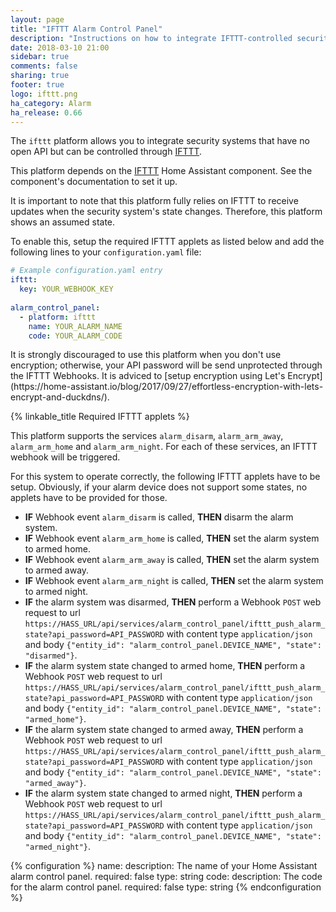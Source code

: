 ```yaml
---
layout: page
title: "IFTTT Alarm Control Panel"
description: "Instructions on how to integrate IFTTT-controlled security systems into Home Assistant."
date: 2018-03-10 21:00
sidebar: true
comments: false
sharing: true
footer: true
logo: ifttt.png
ha_category: Alarm
ha_release: 0.66
---
```


The `ifttt` platform allows you to integrate security systems that have no open API but can be controlled through [IFTTT](https://ifttt.com/discover).

This platform depends on the [IFTTT](https://home-assistant.io/components/ifttt/) Home Assistant component. See the component's documentation to set it up.

<p class='note'>
It is important to note that this platform fully relies on IFTTT to receive updates when the security system's state changes. Therefore, this platform shows an assumed state.
</p>

To enable this, setup the required IFTTT applets as listed below and add the following lines to your `configuration.yaml` file:

```yaml
# Example configuration.yaml entry
ifttt:
  key: YOUR_WEBHOOK_KEY
  
alarm_control_panel:
  - platform: ifttt
    name: YOUR_ALARM_NAME
    code: YOUR_ALARM_CODE
```

<p class='note warning'>
It is strongly discouraged to use this platform when you don't use encryption; otherwise, your API password will be send unprotected through the IFTTT Webhooks. It is adviced to [setup encryption using Let's Encrypt](https://home-assistant.io/blog/2017/09/27/effortless-encryption-with-lets-encrypt-and-duckdns/).
</p>

{% linkable_title Required IFTTT applets %}

This platform supports the services `alarm_disarm`, `alarm_arm_away`, `alarm_arm_home` and `alarm_arm_night`. For each of these services, an IFTTT webhook will be triggered. 

For this system to operate correctly, the following IFTTT applets have to be setup. Obviously, if your alarm device does not support some states, no applets have to be provided for those.
* **IF** Webhook event `alarm_disarm` is called, **THEN** disarm the alarm system.
* **IF** Webhook event `alarm_arm_home` is called, **THEN** set the alarm system to armed home.
* **IF** Webhook event `alarm_arm_away` is called, **THEN** set the alarm system to armed away.
* **IF** Webhook event `alarm_arm_night` is called, **THEN** set the alarm system to armed night.
* **IF** the alarm system was disarmed, **THEN** perform a Webhook `POST` web request to url `https://HASS_URL/api/services/alarm_control_panel/ifttt_push_alarm_state?api_password=API_PASSWORD` with content type `application/json` and body `{"entity_id": "alarm_control_panel.DEVICE_NAME", "state": "disarmed"}`.
* **IF** the alarm system state changed to armed home, **THEN** perform a Webhook `POST` web request to url `https://HASS_URL/api/services/alarm_control_panel/ifttt_push_alarm_state?api_password=API_PASSWORD` with content type `application/json` and body `{"entity_id": "alarm_control_panel.DEVICE_NAME", "state": "armed_home"}`.
* **IF** the alarm system state changed to armed away, **THEN** perform a Webhook `POST` web request to url `https://HASS_URL/api/services/alarm_control_panel/ifttt_push_alarm_state?api_password=API_PASSWORD` with content type `application/json` and body `{"entity_id": "alarm_control_panel.DEVICE_NAME", "state": "armed_away"}`.
* **IF** the alarm system state changed to armed night, **THEN** perform a Webhook `POST` web request to url `https://HASS_URL/api/services/alarm_control_panel/ifttt_push_alarm_state?api_password=API_PASSWORD` with content type `application/json` and body `{"entity_id": "alarm_control_panel.DEVICE_NAME", "state": "armed_night"}`.


{% configuration %}
  name:
    description: The name of your Home Assistant alarm control panel.
    required: false
    type: string
  code:
    description: The code for the alarm control panel.
    required: false
    type: string
{% endconfiguration %}
